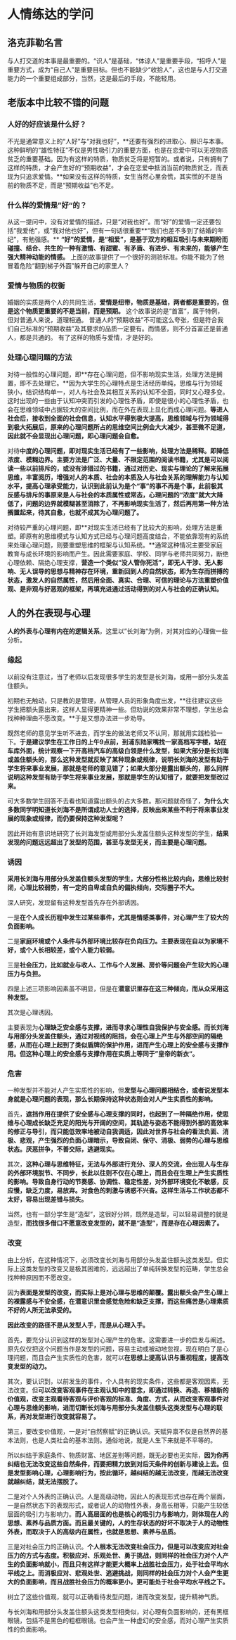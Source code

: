 # 人情练达的学问

## 洛克菲勒名言

与人打交道的本事是最重要的。“识人”是基础，“体谅人”是重要手段，“招呼人”是重要方式，成为“自己人”是重要目标。但也不能缺少“收拾人”，这也是与人打交道能力的一个重要组成部分，当然，这是最后的手段，不能轻用。

## 老版本中比较不错的问题

### 人好的好应该是什么好？

不光是通常意义上的“人好”与“对我也好”，**还要有强烈的进取心、胆识与本事。这种鲜明的“雄性特征”不仅是男性吸引力的重要方面，也是在恋爱中可以无视物质贫乏的重要基础。因为有这样的特质，物质贫乏将是短暂的。或者说，只有拥有了这样的特质，才会产生好的“预期收益”，才会在恋爱中抵消当前的物质贫乏，而表现为只追求爱情。**如果没有这样的特质，女生当然心里会慌，其实慌的不是当前的物质不足，而是“预期收益”也不足。



### 什么样的爱情是”好“的？

从这一提问中，没有对爱情的描述，只是“对我也好”。而“好”的爱情一定还要包括“我爱他”，或“我对他也好”，但有一句话很重要**“我们也差不多到了结婚的年纪”，有勉强感。**
**“好”的爱情，是“相爱”，是基于双方的相互吸引与未来期盼而碰撞、结合、共生的一种有激情、有甜蜜、有矛盾、有进步、有未来的，能够产生强大精神动能的情感。**
上面的故事提供了一个很好的测验标准。你能不能为了他冒着危险“翻到梯子外面”躲开自己的家里人？



### 爱情与物质的权衡

婚姻的实质是两个人的共同生活，**爱情是纽带，物质是基础，两者都是重要的，但是这个物质更重要的不是当前，而是预期。**
这个故事说的是“首富”，属于特例，但对普通人来说，道理相通。
普通人的“预期收益”不可能这么夸张，但是符合我们自己标准的“预期收益”及其要求的品质一定要有。而情感，则不分首富还是普通人，都是共通的。
有了这样的物质与爱情，才是好的。



### 处理心理问题的方法

对待一般性的心理问题，即**存在心理问题，但不影响现实生活，处理方法是搁置，即不去处理它。**因为大学生的心理特点是生活经历单纯，思维与行为领域狭小，结识结构单一，对人与社会及其相互关系的认知不全面，同时又心理多变。这时出现的一些由于认知冲突而引发的心理性矛盾，即使是很小的心理性矛盾，也会在思维领域中占据较大的空间比例，而在外在表现上显化而成心理问题。**等进人社会后，接收到全面的社会信息，认知水平得到极大提高，思维领域与行为领域得到极大拓展后，原来的心理问题所占的思维空间比例会大大减少，甚至微不足道，因此就不会显现出心理问题，即心理问题会自愈。**

对待**中度的心理问题，即对现实生活已经有了一些影响，处理方法是稀释。即降低浓度、模糊边界。主要方法是广泛、大量、不限定范围的阅读书籍，尤其是可以阅读一些以前排斥的，或没有涉猎过的书籍，通过对历史、现实与理论的了解来拓展思维，丰富阅历，增强对人的本质、社会的本质及人与社会关系的理解能力与认知水平，提高心理承受能力，认识到此前认为是个“事”的事不再是个事，此前极其反感与排斥的事原来是人与社会的本质属性或常态，心理问题的“浓度”就大大降低了，问题的边界就模糊甚至消除了，不再影响现实生活了，然后再用第一种方法搁置起来，待其自愈，也就不成其为心理问题了。**

对待较严重的心理问题，即**对现实生活已经有了比较大的影响，处理方法是重塑。即原有的思维模式与认知方式已经与心理问题高度结合，不能依靠现有的系统来处理心理问题，则要重塑思维的框架与认知系统。**通常这种情况主要受家庭教育与成长环境的影响而产生。因此需要家庭、学校、同学与老师共同努力，断绝心理依赖、隔绝心理支撑，**营造一个类似“没人管你死活”，即无人干涉、无人影响、无人误导的思想与精神存在环境，重新回到人的自然状态，即为生存而拼搏的状态，激发人的自然属性，然后用全面、真实、合理、可信的理论与方法重塑价值观、是非观与好恶观的框架，再填充进通过活动得到的对人与社会的正确认知。**



## 人的外在表现与心理

**人的外表与心理有内在的逻辑关系**，这里以”长刘海“为例，对其对应的心理做一些分析。

### 缘起

以前没有注意过，当了老师以后发现很多学生的发型是长刘海，或用一部分头发盖住额头。

初期也无触动，只是教的是管理，从管理人员的形象角度出发，**往往建议这些学生把额头露出来，这样人显得更精神一些。但劝说的效果非常不理想，学生总会找种种理由不愿改变。**于是又想办法进一步劝导。

既然老师的意见学生听不进去，而学生的做法老师又不认同，那就用实践检验一下。**于是建议学生在工作日的上午9点前，到浦东陆家嘴找一家高档写字楼，站在车库外面，统计观察一下开高档汽车的高级白领是什么发型，如果大部分是长刘海或盖住额头的，那么这种发型就反映了某种现象或规律，说明长刘海的发型有助于学生将来事业发展，那就是老师的意见错了；如果大部分是露出额头的，那么同样说明这种发型有助于学生将来事业发展，那就是学生的认知错了，就要把发型改过来。**

可大多数学生回答不去看也知道露出额头的占大多数。那问题就奇怪了，**为什么大多数同学明知道长刘海不是所谓成功人士的选择，反映出来某些不利于将来事业发展的现象或规律，而仍要保持这种发型呢？**

因此开始有意识地研究了长刘海发型或用部分头发盖住额头这种发型的学生，**结果发现的问题远远超出了发型的范围，甚至与发型无关，而主要是心理问题。**



### 诱因

**采用长刘海与用部分头发盖住额头发型的学生，大部分性格比较内向，思维比较封闭，心理比较弱势，有一定的自卑或自负的偏执倾向，交际圈子不大。**

深人研究，发现留有这种发型首先存在外部诱因。

一是**在个人成长历程中发生过某些事件，尤其是情感类事件，对心理产生了较大的负面影响。**

二是**家庭环境或个人条件与外部环境比较存在负向压力。主要表现在自以为家境不好，或个人长相较差，或个人能力较弱。**

三是**社会压力，比如就业与收人、工作与个人发展、房价等问题会产生较大的心理压力与负担。**

四是上述三项影响因素虽不明显，但是在**潜意识里存在这三种倾向，而从众采用这种发型。**

其次是心理诱因。

主要表现为**心理缺乏安全感与支撑，进而寻求心理性自我保护与安全感。而长刘海与用部分头发盖住额头，通过对视线的阻挡，会在心理上产生与外部空间的隔绝感，从而在心理上起到了类似盾牌的保护作用，进而产生心理上的安全感与支撑作用。但这种心理上的安全感与支撑作用在实质上等同于”皇帝的新衣“。**



### 危害

一种发型并不能对人产生实质性的影响，但**发型与心理问题相结合，或者说发型本身就是心理问题的表现，那么长期保持这种状态则会对人产生实质性的影响。**

首先，**遮挡作用在提供了安全感与心理支撑的同时，也起到了一种隔绝作用，使思维与心理成长缺乏充足的阳光与开阔的空间，其轨迹与姿态不能得到外部的高效率的修正与导引，而只能低效率地被动自我调适，因此对世界与社会的看法负面、消极、悲观，产生强烈的负面心理暗示，导致自闭、保守、消极、弱势的心理与思维状态。厌恶拼争，不善交际，逃避现实。**

其次，**这种心理与思维特征，无法与外部进行充分、深人的交流，会出现人与生存的外部环境脱节、不同步，长此以往则不仅在心理上，而且会在生理上产生实质性的影响。导致自身行动的节奏感、协调性、稳定性差，对外部环境变化不敏感，反应慢，缺乏力度，易放弃。对食色的刺激与诱惑不兴奋。这样生活与工作状态都不太好，容易出现差错与损失。**

当然，也有一部分学生是“造型”，这很好分辨，既然是造型，可以轻易调整的就是造型，**而找很多借口不愿意改变发型的，就不是“造型”，而是存在心理因素了。**



### 改变

由上分析，在这种情况下，必须改变长刘海与用部分头发盖住额头这类发型。但实际上这类发型的改变又是极其困难的，远远超出了单纯转换发型的范畴，学生总会找种种原因而不愿改变。

因为**表面是发型的改变，而实际上是对心理与思维的颠覆。露出额头会产生心理上的裸露感与不安全感，在潜意识里会感觉危险和缺乏支撑，而这些痛苦是心理素质不好的人所无法承受的。**

**因此改变的路径不是从发型人手，而是从心理入手。**

首先，要充分认识到这样的发型对心理产生的危害。这需要进一步的启发与阐述。原先仅仅把这个问题当作是发型的问题，容易主动或被动地忽视，现在明白了是心理问题，而且会产生实质性的危害，就可以**在思想上提高认识与重视程度，提高改变发型的动力。**

其次，要认识到，以前发生的事件，个人具有的现实条件，这些都是客观因素，无法改变。但**可以改变客观事件在主观认知中的意念，即通过转换、再造、移植新的价值观，改变主观看待客观与评价客观的标准、角度、方式，从而改变客观事件对心理与思维的影响，进而切断长刘海与用部分头发盖住额头这类发型与心理的联系，再对发型进行改变就容易了。**

第三，要改变价值观，一是对“自然察赋”的正确认识。天赋异禀不仅是自然界的基本法则，也是人类社会的基本法则。通俗地说，就是人生下来就是不平等的。

所以纠结于家庭条件、物质财富、地区差别等问题，既无必要也无实际，**因为你再纠结也无法改变这些自然条件，而要把精力放到对后天条件的创新与建设上去。但是发型影响心理，心理影响行为，按此循环，越纠结的越无法改变，而越无法改变就越纠结，就无法摆脱了。**

二是对个人外表的正确认识。人是高级动物，因此人的表现形式也存在两个层面，一是自然状态下的表现形式，或者说人的动物性外表，身高长相等，只能产生较低层面的吸引力与影响力。**而人高层面的也是核心的吸引力与影响力，则体现在人的思想、素养与品质方面。而且最关键的，人的生存状态的好坏不取决于人的动物性外表，而取决于人的高级内在属性，也就是思想、素养与品质。**

三是对社会压力的正确认识。**个人根本无法改变社会压力，但是可以改变应对社会压力的方式与态度。积极应对、乐观处世、勇于挑战，则同样的社会压力对个人产生的负面影响就小，而且只有这样才能更大概率上战胜社会压力，处于社会平均水平线之上。而消极应对、悲观处世、逃避挑战，则同样的社会压力对个人会产生更大的负面影响，而且战胜社会压力的概率更小，更可能处于社会平均水平线之下。**

树立了这些价值观，就可以正确看待发型问题，进而改变发型，提升精神气质。

与长刘海和用部分头发盖住额头这类发型相类似，对心理有负面影响的，还有黑框眼镜，包括不是黑色的粗框眼镜。也会产生一种虚幻的安全感，而对心理产生实质性的负面影响。

